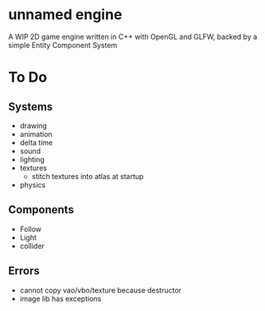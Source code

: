 # unnamed engine
A WIP 2D game engine written in C++ with OpenGL and GLFW, backed by a simple Entity Component System

# To Do 
## Systems
- drawing
- animation
- delta time 
- sound
- lighting
- textures
    - stitch textures into atlas at startup
- physics

## Components
- Follow
- Light 
- collider

## Errors
- cannot copy vao/vbo/texture because destructor
- image lib has exceptions

